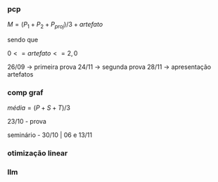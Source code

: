 
### pcp

$M = (P_{1} + P_{2} + P_{proj})/3 + artefato$

sendo que 

$0 <= artefato <= 2,0$

26/09 -> primeira prova
24/11 -> segunda prova
28/11 -> apresentação artefatos

### comp graf

$média = (P + S +T)/3$

23/10 - prova

seminário - 30/10 | 06 e 13/11

### otimização linear

### llm
